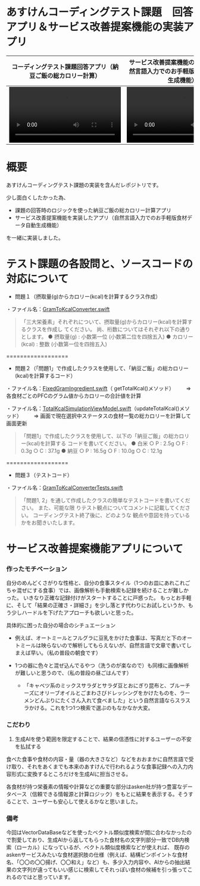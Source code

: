 # あすけんコーディングテスト課題　回答アプリ＆サービス改善提案機能の実装アプリ

|コーディングテスト課題回答アプリ（納豆ご飯の総カロリー計算）|サービス改善提案機能の実装アプリ（自然言語入力でのお手軽版食材データ自動生成機能）|
|:-:|:-:|
|<video src="https://github.com/user-attachments/assets/e6b501e3-5d08-4f8a-bac5-d1534f116781">|<video src="https://github.com/user-attachments/assets/07eac5e7-c9ff-443c-a0e9-129750640810">|

# 概要
あすけんコーディングテスト課題の実装を含んだレポジトリです。

少し面白くしたかった為、

- 課題の回答時のロジックを使った納豆ご飯の総カロリー計算アプリ
- サービス改善提案機能を実装したアプリ（自然言語入力でのお手軽版食材データ自動生成機能）

を一緒に実装しました。

# テスト課題の各設問と、ソースコードの対応について

- 問題１（摂取量(g)からカロリー(kcal)を計算するクラス作成）

 ・ファイル名：[GramToKcalConverter.swift](Sample_CodingTest1/CodingTestAnswer/CodingTestAnswerLogic/GramToKcalConverter.swift)

>「三大栄養素」それぞれについて、摂取量(g)からカロリー(kcal)を計算するクラスを作成し
> てください。
> 尚、桁数についてはそれぞれ以下の通りとします。
> ● 摂取量(g) : 小数第一位 (小数第二位を四捨五入)
> ● カロリー(kcal) : 整数 (小数第一位を四捨五入)

==================

- 問題２（「問題1」で作成したクラスを使用して、「納豆ご飯」の総カロリー(kcal)を計算するコード）

 ・ファイル名：[FixedGramIngredient.swift](Sample_CodingTest1/CodingTestAnswer/CodingTestAnswerLogic_SampleApp/TotalKcalSimulation/FixedGramIngredient.swift)（ getTotalKcal()メソッド）
 　　=> 各食材ごとのPFCのグラム値からカロリーの合計値を計算
 
 ・ファイル名：[TotalKcalSimulationViewModel.swift](Sample_CodingTest1/CodingTestAnswer/CodingTestAnswerLogic_SampleApp/TotalKcalSimulation/TotalKcalSimulationViewModel.swift)（updateTotalKcal()メソッド）
 　　=> 画面で現在選択中ステータスの食材一覧の総カロリーを計算して画面更新

> 「問題1」で作成したクラスを使用して、以下の「納豆ご飯」の総カロリー(kcal)を計算する
> コードを書いてください。
> ● 白米
> ○ P : 2.5g
> ○ F : 0.3g
> ○ C : 37.1g
> ● 納豆
> ○ P : 16.5g
> ○ F : 10.0g
> ○ C : 12.1g

==================

- 問題３（テストコード）

 ・ファイル名：[GramToKcalConverterTests.swift](Sample_CodingTest1Tests/GramToKcalConverterTests.swift)

> 「問題1, 2」を通して作成したクラスの簡単なテストコードを書いてください。 また、可能な限
> りテスト観点についてコメントに記載してください。 コーディングテスト終了後に、どのような
> 観点や意図を持っているかをお聞きいたします。


# サービス改善提案機能アプリについて

### 作ったモチベーション
自分のめんどくさがりな性格と、自分の食事スタイル（1つのお皿にあれこれごちゃ混ぜにする食事）では、画像解析も手動検索も記録を続けることが難しかった。
いきなり正確な記録付けがスタートすることに戸惑った。
もっとお手軽に、そして「結果の正確さ・詳細さ」を少し落とす代わりにお試しというか、もう少しハードルを下げたアプローチも欲しいと思った。

具体的に困った自分の場合のシチュエーション

- 例えば、オートミールとフルグラに豆乳をかけた食事は、写真だと下のオートミールは映らないので解析してもらえないが、自然言語で文章で書いてしまえば早い。（私の普段の朝食です）

- 1つの器に色々と混ぜ込んでるやつ（洗うのが楽なので）も同様に画像解析が難しいと思うので、（私の普段の昼ごはんです）
    - 「キャベツ系のミックスサラダとサラダ豆とおにぎり昆布と、ブルーチーズにオリーブオイルとごまわさびドレッシングをかけたものを、ラーメンどんぶりにたくさん入れて食べました」という自然言語ならスラスラかける。これを1つ1つ検索で選ぶのもなかなか大変。


### こだわり

1. 生成AIを使う範囲を限定することで、結果の信憑性に対するユーザーの不安を払拭する

食べた食事や食材の内容・量（器の大きさなど）などをおおまかに自然言語で受け取り、それをあくまでも本来のあすけんで行われるような食事記録への入力内容形式に変換するところだけを生成AIに担当させる。

各食材が持つ栄養素の情報や計算などの重要な部分はasken社が持つ豊富なデータベース（信頼できる情報源と計算ロジック）をもとに結果を表示する。そうすることで、ユーザーも安心して使えるかなと思いました。


### 備考

今回はVectorDataBaseなどを使ったベクトル類似度検索が間に合わなかったので割愛しており、生成AIから返してもらった食材名の文字列部分一致でDB内検索（ローカル）になっているが、ベクトル類似度検索などが使えれば、
既存のaskenサービスみたいな食材選択肢の仕様（例えば、結構ピンポイントな食材名、「〇〇の〇〇揚げ、〇〇和え」など）も、多少入力内容や、AIからの抽出結果の文字列が違ってもいい感じに検索してそれっぽい食材の候補を引っ張ってこれるのではと思っています。

